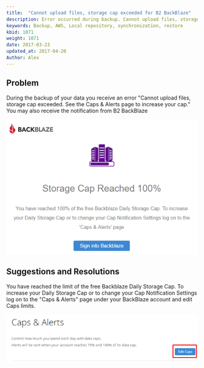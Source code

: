 ```yaml
---
title:  "Cannot upload files, storage cap exceeded for B2 BackBlaze"
description: Error occurred during backup. Cannot upload files, storage cap exceeded See the Caps & Alerts page...
keywords: Backup, AWS, Local repository, synchronization, restore
kbid: 1071
weight: 1071
date: 2017-03-23
updated_at: 2017-04-20
Author: Alex
---
```


## Problem
During the backup of your data you receive an error "Cannot upload files, storage cap exceeded. See the Caps & Alerts page to increase your cap."
You may also receive the notification from B2 BackBlaze

![](/images/storagecapexceededb2.png)

## Suggestions and Resolutions
You have reached the limit of the free Backblaze Daily Storage Cap. To increase your Daily Storage Cap or to change your Cap Notification Settings log on to the "Caps & Alerts" page under your BackBlaze account and edit Caps limits.

![](/images/capsalerts.png)
